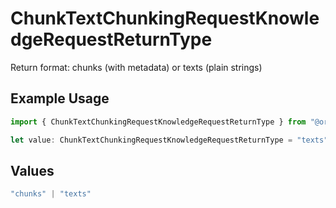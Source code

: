 # ChunkTextChunkingRequestKnowledgeRequestReturnType

Return format: chunks (with metadata) or texts (plain strings)

## Example Usage

```typescript
import { ChunkTextChunkingRequestKnowledgeRequestReturnType } from "@orq-ai/node/models/operations";

let value: ChunkTextChunkingRequestKnowledgeRequestReturnType = "texts";
```

## Values

```typescript
"chunks" | "texts"
```